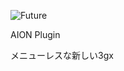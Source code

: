 ![Future](https://user-images.githubusercontent.com/77876989/128618529-c4c9abb2-3770-43ab-94bd-b4e278943649.png)

AION Plugin

メニューレスな新しい3gx
